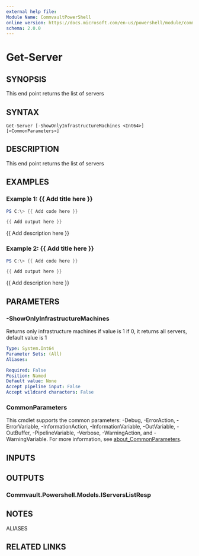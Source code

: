 ```yaml
---
external help file:
Module Name: CommvaultPowerShell
online version: https://docs.microsoft.com/en-us/powershell/module/commvaultpowershell/get-server
schema: 2.0.0
---
```


# Get-Server

## SYNOPSIS
This end point returns the list of servers

## SYNTAX

```
Get-Server [-ShowOnlyInfrastructureMachines <Int64>] [<CommonParameters>]
```

## DESCRIPTION
This end point returns the list of servers

## EXAMPLES

### Example 1: {{ Add title here }}
```powershell
PS C:\> {{ Add code here }}

{{ Add output here }}
```

{{ Add description here }}

### Example 2: {{ Add title here }}
```powershell
PS C:\> {{ Add code here }}

{{ Add output here }}
```

{{ Add description here }}

## PARAMETERS

### -ShowOnlyInfrastructureMachines
Returns only infrastructure machines if value is 1 if 0, it returns all servers, default value is 1

```yaml
Type: System.Int64
Parameter Sets: (All)
Aliases:

Required: False
Position: Named
Default value: None
Accept pipeline input: False
Accept wildcard characters: False
```

### CommonParameters
This cmdlet supports the common parameters: -Debug, -ErrorAction, -ErrorVariable, -InformationAction, -InformationVariable, -OutVariable, -OutBuffer, -PipelineVariable, -Verbose, -WarningAction, and -WarningVariable. For more information, see [about_CommonParameters](http://go.microsoft.com/fwlink/?LinkID=113216).

## INPUTS

## OUTPUTS

### Commvault.Powershell.Models.IServersListResp

## NOTES

ALIASES

## RELATED LINKS

